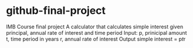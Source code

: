 # github-final-project
IMB Course final project
A calculator that calculates simple interest given principal, annual rate of interest and time period
Input:
  p, prinicipal amount
  t, time period in years
  r, annual rate of interest
Output
  simple interest = p*t*r
